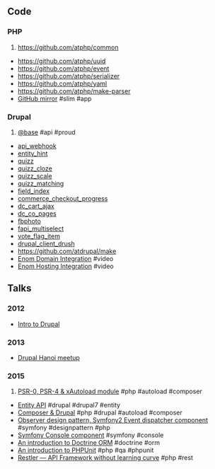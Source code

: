 ## Code

### PHP

1. https://github.com/atphp/common
- https://github.com/atphp/uuid
- https://github.com/atphp/event
- https://github.com/atphp/serializer
- https://github.com/atphp/yaml
- https://github.com/atphp/make-parser
- [GitHub mirror](https://github.com/atphp/github-mirror) #slim #app

### Drupal

1. [@base](https://github.com/atdrupal/at_base.module) #api #proud
- [api_webhook](https://www.drupal.org/project/api_webhook)
- [entity_hint](https://www.drupal.org/project/entity_hint)
- [quizz](https://www.drupal.org/project/quizz)
- [quizz_cloze](https://www.drupal.org/project/quizz_cloze)
- [quizz_scale](https://www.drupal.org/project/quizz_scale)
- [quizz_matching](https://www.drupal.org/project/quizz_matching)
- [field_index](https://www.drupal.org/project/field_index)
- [commerce_checkout_progress](https://www.drupal.org/project/commerce_checkout_progress)
- [dc_cart_ajax](https://www.drupal.org/project/dc_cart_ajax)
- [dc_co_pages](https://www.drupal.org/project/dc_co_pages)
- [fbphoto](https://www.drupal.org/project/fbphoto)
- [fapi_multiselect](https://www.drupal.org/project/fapi_multiselect)
- [vote_flag_item](https://www.drupal.org/project/vote_flag_item)
- [drupal_client_drush](https://www.drupal.org/project/drupal_client_drush)
- https://github.com/atdrupal/make
- [Enom Domain Integration](http://youtu.be/8_Fh0d912HI) #video
- [Enom Hosting Integration](http://youtu.be/RetKJledrkA) #video

## Talks

### 2012

- [Intro to Drupal](http://www.phpday.vn/sessions/đời-người-ngắn-ngủi-tôi-chọn-drupal)

### 2013

- [Drupal Hanoi meetup](https://www.facebook.com/events/512881438767738/)

### 2015

1. [PSR-0, PSR-4 & xAutoload module](http://slides.com/andytruong/psr-0-psr-4-and-composer) #php #autoload #composer
- [Entity API](https://hackpad.com/Entity-API-mwibBSkJ2uK) #drupal #drupal7 #entity
- [Composer & Drupal](https://hackpad.com/Composer-Drupal-xNseeMzik0c) #php #drupal #autoload #composer
- [Observer design pattern, Symfony2 Event dispatcher component](https://hackpad.com/Event-dispatcher-rScfEsuXLWn) #symfony #designpattern #php
- [Symfony Console component](http://slides.com/andytruong/sf2-console) #symfony #console
- [An introduction to Doctrine ORM](http://slides.com/andytruong/doctrine-orm) #doctrine #orm
- [An introduction to PHPUnit](http://slides.com/andytruong/intro-to-phpunit) #php #qa #phpunit
- [Restler — API Framework without learning curve](http://slides.com/andytruong/restler) #php #rest
